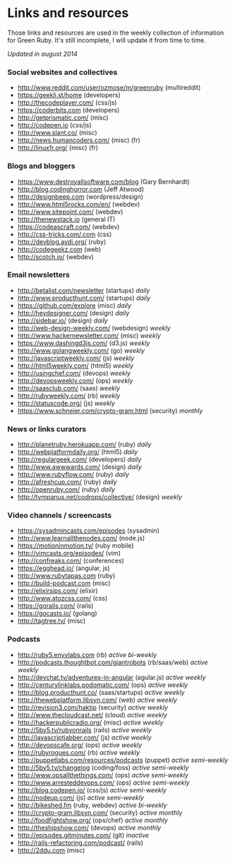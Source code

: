 # Links and resources

Those links and resources are used in the weekly collection of information for Green Ruby. It's still incomplete, I will update it from time to time.

*Updated in august 2014*

### Social websites and collectives

* <http://www.reddit.com/user/ozmose/m/greenruby> (multireddit)
* <https://geekli.st/home> (developers)
* <http://thecodeplayer.com/> (css/js)
* <https://coderbits.com> (developers)
* <http://getprismatic.com/> (misc)
* <http://codepen.io> (css/js)
* <http://www.slant.co/> (misc)
* <http://news.humancoders.com/> (misc) (fr)
* <http://linuxfr.org/> (misc) (fr)

### Blogs and bloggers

- <https://www.destroyallsoftware.com/blog> (Gary Bernhardt)
- <http://blog.codinghorror.com> (Jeff Atwood)
- <http://designbeep.com> (wordpress/design)
- <http://www.html5rocks.com/en/> (webdev)
- <http://www.sitepoint.com/> (webdev)
- <http://thenewstack.io> (general IT)
- <https://codeascraft.com/> (webdev)
- <http://css-tricks.com/.com> (css)
- <http://devblog.avdi.org/> (ruby)
- <http://codegeekz.com> (web)
- <http://scotch.io/> (webdev)

### Email newsletters

* <http://betalist.com/newsletter> (startups) *daily*
* <http://www.producthunt.com/> (startups) *daily*
* <https://github.com/explore> (misc) *daily*
* <http://heydesigner.com/> (design) *daily*
* <http://sidebar.io/> (design) *daily*
* <http://web-design-weekly.com/> (webdesign) *weekly*
* <http://www.hackernewsletter.com/> (misc) *weekly*
* <https://www.dashingd3js.com/> (d3.js) *weekly*
* <http://www.golangweekly.com/> (go) *weekly*
* <http://javascriptweekly.com/> (js) *weekly*
* <http://html5weekly.com/> (html5) *weekly*
* <http://usingchef.com/> (devops) *weekly*
* <http://devopsweekly.com/> (ops) *weekly*
* <http://saasclub.com/> (saas) *weekly*
* <http://rubyweekly.com/> (rb) *weekly*
* <http://statuscode.org/> (js) *weekly*
* <https://www.schneier.com/crypto-gram.html> (security) *monthly*

### News or links curators

* <http://planetruby.herokuapp.com/> (ruby) *daily*
* <http://webplatformdaily.org/> (html5) *daily*
* <http://regulargeek.com/> (developers) *daily*
* <http://www.awwwards.com/> (design) *daily*
* <http://www.rubyflow.com/> (ruby) *daily*
* <http://afreshcup.com/> (ruby) *daily*
* <http://openruby.com/> (ruby) *daily*
* <http://tympanus.net/codrops/collective/> (design) *weekly*

### Video channels / screencasts

* <https://sysadmincasts.com/episodes> (sysadmin)
* <http://www.learnallthenodes.com/> (node.js)
* <https://motioninmotion.tv/> (ruby mobile)
* <http://vimcasts.org/episodes/> (vim)
* <http://confreaks.com/> (conferences)
* <https://egghead.io/> (angular, js)
* <http://www.rubytapas.com> (ruby)
* <http://build-podcast.com> (misc)
* <http://elixirsips.com/> (elixir)
* <http://www.atozcss.com/> (css)
* <https://gorails.com/> (rails)
* <https://gocasts.io/> (golang)
* <http://tagtree.tv/> (misc)

### Podcasts

* <http://ruby5.envylabs.com> (rb) *active bi-weekly*
* <http://podcasts.thoughtbot.com/giantrobots> (rb/saas/web) *active weekly*
* <http://devchat.tv/adventures-in-angular> (agular.js) *active weekly*
* <http://centurylinklabs.podomatic.com/> (ops) *active weekly*
* <http://blog.producthunt.co/> (saas/startups) *active weekly*
* <http://thewebplatform.libsyn.com/> (web) *active weekly*
* <http://revision3.com/haktip> (security) *active weekly*
* <http://www.thecloudcast.net/> (cloud) *active weekly*
* <http://hackerpublicradio.org/> (misc) *active weekly*
* <http://5by5.tv/rubyonrails> (rails) *active weekly*
* <http://javascriptjabber.com/> (js) *active weekly*
* <http://devopscafe.org/> (ops) *active weekly*
* <http://rubyrogues.com/> (rb) *active weekly*
* <http://puppetlabs.com/resources/podcasts> (puppet) *active semi-weekly*
* <http://5by5.tv/changelog> (coding/foss) *active semi-weekly*
* <http://www.opsallthethings.com/> (ops) *active semi-weekly*
* <http://www.arresteddevops.com/> (ops) *active semi-weekly*
* <http://blog.codepen.io/> (css/js) *active semi-weekly*
* <http://nodeup.com/> (js) *active semi-weekly*
* <http://bikeshed.fm> (ruby, webdev) *active bi-weekly*
* <http://crypto-gram.libsyn.com/> (security) *active monthly*
* <http://foodfightshow.org/> (ops/chef) *active monthly*
* <http://theshipshow.com/> (devops) *active monthly*
* <http://episodes.gitminutes.com/> (git) *inactive*
* <http://rails-refactoring.com/podcast/> (rails)
* <http://2ddu.com> (misc)
